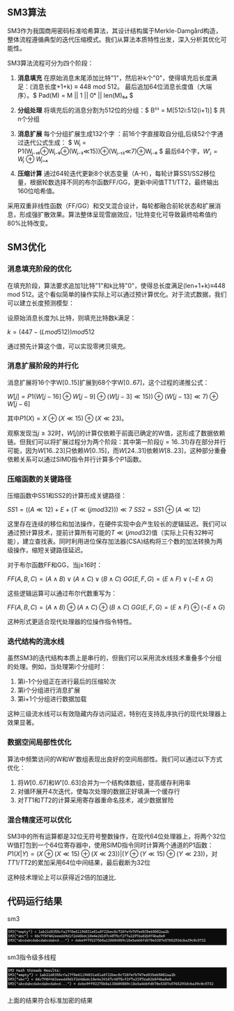 ## SM3算法

SM3作为我国商用密码标准哈希算法，其设计结构属于Merkle-Damgård构造，整体流程遵循典型的迭代压缩模式。我们从算法本质特性出发，深入分析其优化可能性。

SM3算法流程可分为四个阶段：

1. **消息填充**
在原始消息末尾添加比特"1"，然后补k个"0"，使得填充后长度满足：(消息长度+1+k) ≡ 448 mod 512。
最后追加64位消息长度值（大端序）。$ Pad(M) = M || 1 || 0ᵏ || len(M)₆₄ $

2. **分组处理**
将填充后的消息分割为512位的分组：$ B⁽ⁱ⁾ = M[512i:512(i+1)] $ 共n个分组

3. **消息扩展**
每个分组扩展生成132个字 ：前16个字直接取自分组,后续52个字通过迭代公式生成：
$ Wⱼ = P1(Wⱼ₋₁₆⊕Wⱼ₋₉⊕(Wⱼ₋₃≪15))⊕(Wⱼ₋₁₃≪7)⊕Wⱼ₋₆ $
最后64个字，$W'ⱼ = Wⱼ⊕Wⱼ₊₄$

4. **压缩计算**
通过64轮迭代更新8个状态变量（A-H），每轮计算SS1/SS2移位量，根据轮数选择不同的布尔函数FF/GG，更新中间值TT1/TT2，最终输出160位哈希值。

采用双重非线性函数（FF/GG）和交叉混合设计，每轮都融合前轮状态和扩展消息，形成强扩散效果。算法整体呈现雪崩效应，1比特变化可导致最终哈希值约80%比特改变。



## SM3优化

### 消息填充阶段的优化

在填充阶段，算法要求追加1比特"1"和k比特"0"，使得总长度满足(len+1+k)≡448 mod 512。这个看似简单的操作实际上可以通过预计算优化。对于流式数据，我们可以建立长度预测模型：

设原始消息长度为L比特，则填充比特数k满足：

$k = (447 - (L mod 512)) mod 512$

通过预先计算这个值，可以实现零拷贝填充。

### 消息扩展阶段的并行化

消息扩展将16个字W[0..15]扩展到68个字W[0..67]，这个过程的递推公式：

$W[j] = P1(W[j-16]⊕W[j-9]⊕(W[j-3]≪15))⊕(W[j-13]≪7)⊕W[j-6]$

其中$P1(X)=X⊕(X≪15)⊕(X≪23)$。

观察发现当$j≥32$时，$W[j]$的计算仅依赖于前面已确定的W值，这形成了数据依赖链。但我们可以将扩展过程分为两个阶段：其中第一阶段$(j=16..31)$存在部分并行可能，因为$W[16..23]$只依赖$W[0..15]$，而$W[24..31]$依赖$W[8..23]$，这种部分重叠依赖关系可以通过SIMD指令并行计算多个P1函数。

### 压缩函数的关键路径

压缩函数中SS1和SS2的计算形成关键路径：

$SS1 = ((A≪12)+E+(T≪(j mod 32)))≪7$
$SS2 = SS1⊕(A≪12)$

这里存在连续的移位和加法操作，在硬件实现中会产生较长的逻辑延迟。我们可以通过预计算技术，提前计算所有可能的$T≪(j mod 32)$值（实际上只有32种可能），建立查找表。同时利用进位保存加法器(CSA)结构将三个数的加法转换为两级操作，缩短关键路径延迟。

对于布尔函数FF和GG，当j≥16时：

$FF(A,B,C) = (A∧B)∨(A∧C)∨(B∧C)$
$GG(E,F,G) = (E∧F)∨(¬E∧G)$

这些逻辑运算可以通过布尔代数重写为：

$FF(A,B,C) = (A∧B)⊕(A∧C)⊕(B∧C)$
$GG(E,F,G) = (E∧F)⊕(¬E∧G)$

这种形式更适合现代处理器的位操作指令特性。

### 迭代结构的流水线

虽然SM3的迭代结构本质上是串行的，但我们可以采用流水线技术重叠多个分组的处理。例如，当处理第i个分组时：

1. 第i-1个分组正在进行最后的压缩轮次
2. 第i个分组进行消息扩展
3. 第i+1个分组进行数据加载

这种三级流水线可以有效隐藏内存访问延迟，特别在支持乱序执行的现代处理器上效果显著。

### 数据空间局部性优化

算法中频繁访问的W和W'数组表现出良好的空间局部性。我们可以通过以下方式优化：

1. 将$W[0..67]$和$W'[0..63]$合并为一个结构体数组，提高缓存利用率
2. 对循环展开4次迭代，使每次处理的数据正好填满一个缓存行
3. 对$TT1$和$TT2$的计算采用寄存器重命名技术，减少数据冒险

### 混合精度还可以优化

SM3中的所有运算都是32位无符号整数操作，在现代64位处理器上，将两个32位W值打包到一个64位寄存器中，使用SIMD指令同时计算两个通道的P1函数：
$P1(X|Y) = (X⊕(X≪15)⊕(X≪23)) | (Y⊕(Y≪15)⊕(Y≪23))$，对$TT1/TT2$的累加采用64位中间结果，最后截断为32位

这种技术理论上可以获得近2倍的加速比.



## 代码运行结果

sm3

![image2.png](https://github.com/eterna1ove1/luojiayu_202200460142/blob/main/images/image2.png?raw=true)

sm3指令级多线程

![image3.png](https://github.com/eterna1ove1/luojiayu_202200460142/blob/main/images/image3.png?raw=true)

上面的结果符合标准加密的结果